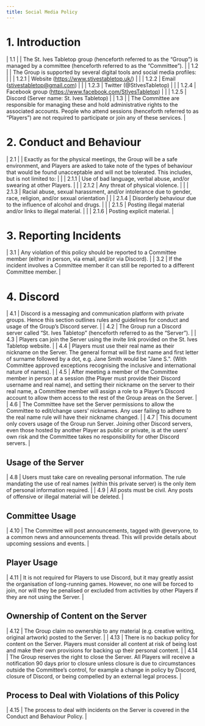 ```yaml
---
title: Social Media Policy
---
```


# 1. Introduction

| 1.1 |       | The St. Ives Tabletop group (henceforth referred to as the “Group”) is managed by a committee (henceforth referred to as the “Committee”).                                                                                                   |
| 1.2 |       | The Group is supported by several digital tools and social media profiles:                                                                                                                                                                   |
|     | 1.2.1 | Website (https://www.stivestabletop.uk/)                                                                                                                                                                                                     |
|     | 1.2.2 | Email (stivestabletop@gmail.com)                                                                                                                                                                                                             |
|     | 1.2.3 | Twitter (@StIvesTabletop)                                                                                                                                                                                                                    |
|     | 1.2.4 | Facebook group (https://www.facebook.com/StIvesTabletop)                                                                                                                                                                                     |
|     | 1.2.5 | Discord (Server name: St. Ives Tabletop)                                                                                                                                                                                                     |
| 1.3 |       | The Committee are responsible for managing these and hold administrative rights to the associated accounts.  People who attend sessions (henceforth referred to as “Players”) are not required to participate or join any of these services. |

# 2. Conduct and Behaviour

| 2.1 |       | Exactly as for the physical meetings, the Group will be a safe environment, and Players are asked to take note of the types of behaviour that would be found unacceptable and will not be tolerated.  This includes, but is not limited to: |
|     | 2.1.1 | Use of bad language, verbal abuse, and/or swearing at other Players.                                                                                                                                                                        |
|     | 2.1.2 | Any threat of physical violence.                                                                                                                                                                                                            |
|     | 2.1.3 | Racial abuse, sexual harassment, and/or intolerance due to gender, race, religion, and/or sexual orientation                                                                                                                                |
|     | 2.1.4 | Disorderly behaviour due to the influence of alcohol and drugs.                                                                                                                                                                             |
|     | 2.1.5 | Posting illegal material and/or links to illegal material.                                                                                                                                                                                  |
|     | 2.1.6 | Posting explicit material.                                                                                                                                                                                                                  |

# 3. Reporting Incidents

| 3.1 | Any violation of this policy should be reported to a Committee member (either in person, via email, and/or via Discord). |
| 3.2 | If the incident involves a Committee member it can still be reported to a different Committee member.                    |

# 4. Discord

| 4.1 | Discord is a messaging and communication platform with private groups.  Hence this section outlines rules and guidelines for conduct and usage of the Group’s Discord server.                                                                                                                                                             |
| 4.2 | The Group run a Discord server called “St. Ives Tabletop” (henceforth referred to as the “Server”).                                                                                                                                                                                                                                       |
| 4.3 | Players can join the Server using the invite link provided on the St. Ives Tabletop website.                                                                                                                                                                                                                                              |
| 4.4 | Players must use their real name as their nickname on the Server.  The general format will be first name and first letter of surname followed by a dot, e.g. Jane Smith would be "Jane S.". (With Committee approved exceptions recognising the inclusive and international nature of names).                                             |
| 4.5 | After meeting a member of the Committee member in person at a session (the Player must provide their Discord username and real name), and setting their nickname on the server to their real name, a Committee member will assign a role to a Player’s Discord account to allow them access to the rest of the Group areas on the Server. |
| 4.6 | The Committee have set the Server permissions to allow the Committee to edit/change users’ nicknames.  Any user failing to adhere to the real name rule will have their nickname changed.                                                                                                                                                 |
| 4.7 | This document only covers usage of the Group run Server.  Joining other Discord servers, even those hosted by another Player as public or private, is at the users’ own risk and the Committee takes no responsibility for other Discord servers.                                                                                         |

## Usage of the Server

| 4.8 | Users must take care on revealing personal information.  The rule mandating the use of real names (within this private server) is the only item of personal information required. |
| 4.9 | All posts must be civil.  Any posts of offensive or illegal material will be deleted.                                                                                             |

## Committee Usage

| 4.10 | The Committee will post announcements, tagged with @everyone, to a common news and announcements thread.  This will provide details about upcoming sessions and events. |

## Player Usage

| 4.11 | It is not required for Players to use Discord, but it may greatly assist the organisation of long-running games.  However, no one will be forced to join, nor will they be penalised or excluded from activities by other Players if they are not using the Server. |

## Ownership of Content on the Server

| 4.12 | The Group claim no ownership to any material (e.g. creative writing, original artwork) posted to the Server.                                                                                                                                                                                                |
| 4.13 | There is no backup policy for content on the Server.  Players must consider all content at risk of being lost and make their own provisions for backing up their personal content.                                                                                                                          |
| 4.14 | The Group reserves the right to close the Server.  All Players will receive a notification 90 days prior to closure unless closure is due to circumstances outside the Committee’s control, for example a change in policy by Discord, closure of Discord, or being compelled by an external legal process. |

## Process to Deal with Violations of this Policy

| 4.15 | The process to deal with incidents on the Server is covered in the Conduct and Behaviour Policy. |
